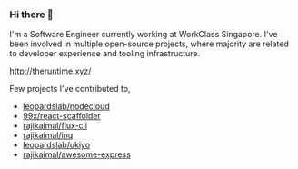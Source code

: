 ### Hi there 👋

I'm a Software Engineer currently working at WorkClass Singapore. I've been involved in multiple open-source projects, where majority are related to developer experience and tooling infrastructure.

http://theruntime.xyz/

Few projects I've contributed to,

- [leopardslab/nodecloud](https://github.com/leopardslab/nodecloud)
- [99x/react-scaffolder](https://github.com/99x/react-scaffolder)
- [rajikaimal/flux-cli](https://github.com/rajikaimal/flux-cli)
- [rajikaimal/inq](https://github.com/rajikaimal/inq)
- [leopardslab/ukiyo](https://github.com/leopardslab/ukiyo)
- [rajikaimal/awesome-express](https://github.com/rajikaimal/awesome-express)

<!--
**rajikaimal/rajikaimal** is a ✨ _special_ ✨ repository because its `README.md` (this file) appears on your GitHub profile.

Here are some ideas to get you started:

- 🔭 I’m currently working on ...
- 🌱 I’m currently learning ...
- 👯 I’m looking to collaborate on ...
- 🤔 I’m looking for help with ...
- 💬 Ask me about ...
- 📫 How to reach me: ...
- 😄 Pronouns: ...
- ⚡ Fun fact: ...
-->

